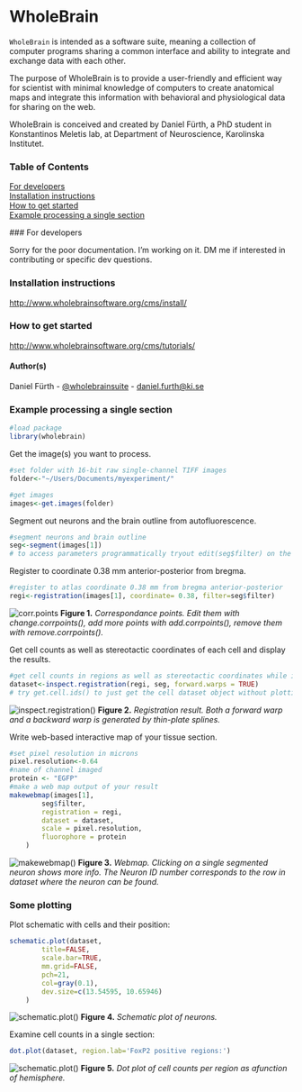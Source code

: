WholeBrain
=========

`WholeBrain` is intended as a software suite, meaning a collection of computer programs sharing a common interface and ability to integrate and exchange data with each other.

The purpose of WholeBrain is to provide a user-friendly and efficient way for scientist with minimal knowledge of computers to create anatomical maps and integrate this information with behavioral and physiological data for sharing on the web.

WholeBrain is conceived and created by Daniel Fürth, a PhD student in Konstantinos Meletis lab, at Department of Neuroscience, Karolinska Institutet.


### Table of Contents  
[For developers](#developers)  
[Installation instructions](#installation)  
[How to get started](#getstarted)    
[Example processing a single section](#example)    


<a name="developers"/>
### For developers

Sorry for the poor documentation. I’m working on it. DM me if interested in contributing or specific dev questions.
<a name="installation"/>
### Installation instructions

http://www.wholebrainsoftware.org/cms/install/
<a name="getstarted"/>
### How to get started

http://www.wholebrainsoftware.org/cms/tutorials/

#### Author(s)

Daniel Fürth - [@wholebrainsuite](https://twitter.com/wholebrainsuite) - <daniel.furth@ki.se>
<a name="example"/>
### Example processing a single section

```R
#load package
library(wholebrain)
```
Get the image(s) you want to process.
```R
#set folder with 16-bit raw single-channel TIFF images
folder<-"~/Users/Documents/myexperiment/"

#get images
images<-get.images(folder)
```
Segment out neurons and the brain outline from autofluorescence.
```R
#segment neurons and brain outline
seg<-segment(images[1])
# to access parameters programmatically tryout edit(seg$filter) on the output
```
Register to coordinate 0.38 mm anterior-posterior from bregma.
```R
#register to atlas coordinate 0.38 mm from bregma anterior-posterior
regi<-registration(images[1], coordinate= 0.38, filter=seg$filter)
```

![corr.points](http://www.wholebrainsoftware.org/examples/images/correspondance_points.png)
**Figure 1.** *Correspondance points. Edit them with change.corrpoints(), add more points with add.corrpoints(), remove them with remove.corrpoints().*

Get cell counts as well as stereotactic coordinates of each cell and display the results.
```R
#get cell counts in regions as well as stereotactic coordinates while inspecting registration results
dataset<-inspect.registration(regi, seg, forward.warps = TRUE)
# try get.cell.ids() to just get the cell dataset object without plotting registration results.
```
![inspect.registration()](http://www.wholebrainsoftware.org/examples/images/registration.png)
**Figure 2.** *Registration result. Both a forward warp and a backward warp is generated by thin-plate splines.*

Write web-based interactive map of your tissue section.
```R
#set pixel resolution in microns 
pixel.resolution<-0.64
#name of channel imaged
protein <- "EGFP"
#make a web map output of your result
makewebmap(images[1], 
		seg$filter, 
		registration = regi, 
		dataset = dataset, 
		scale = pixel.resolution, 
		fluorophore = protein
	)
```
![makewebmap()](http://www.wholebrainsoftware.org/examples/images/makewebmap.png)
**Figure 3.** *Webmap. Clicking on a single segmented neuron shows more info. The Neuron ID number corresponds to the row in dataset where the neuron can be found.*


### Some plotting
Plot schematic with cells and their position:
```R
schematic.plot(dataset, 
		title=FALSE, 
		scale.bar=TRUE, 
		mm.grid=FALSE, 
		pch=21, 
		col=gray(0.1), 
		dev.size=c(13.54595, 10.65946)
	)
```
![schematic.plot()](http://www.wholebrainsoftware.org/examples/images/schematic_plot.png)
**Figure 4.** *Schematic plot of neurons.*

Examine cell counts in a single section:
```R
dot.plot(dataset, region.lab='FoxP2 positive regions:')
```
![schematic.plot()](http://www.wholebrainsoftware.org/examples/images/dot_plot.png)
**Figure 5.** *Dot plot of cell counts per region as afunction of hemisphere.*





